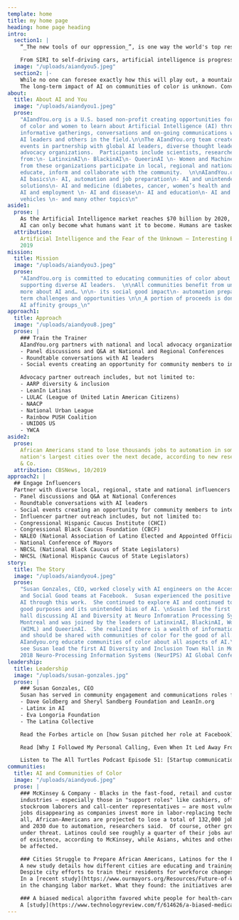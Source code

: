 ```yaml
---
template: home
title: my home page
heading: home page heading
intro:
  section1: |
    “_The new tools of our oppression_”, is one way the world's top researchers and industry leaders have described the threat that artificial intelligence poses to humankind.

    From SIRI to self-driving cars, artificial intelligence is progressing rapidly. Will communities of color be prepared for AI related opportunities and challenges impacting their neighborhoods?
  image: "/uploads/aiandyou5.jpeg"
  section2: |-
    While no one can foresee exactly how this will play out, a mountain of evidence suggests that just like during past technological leaps, the fears —though realistic — can be managed through education and dialogue.
    The long-term impact of AI on communities of color is unknown. Conversations about AI are absent in the communities most directly affected by automation and other AI tools.
about:
  title: About AI and You
  image: "/uploads/aiandyou1.jpeg"
  prose:
    "AIandYou.org is a U.S. based non-profit creating opportunities for communities
    of color and women to learn about Artificial Intelligence (AI) through local outreach,
    informative gatherings, conversations and on-going communications with diverse
    AI leaders and others in the field.\n\nThe AIandYou.org team creates AI educational
    events in partnership with global AI leaders, diverse thought leaders and community
    advocacy organizations.  Participants include scientists, researchers and engineers
    from:\n- LatinxinAI\n- BlackinAI\n- QueerinAI \n- Women and Machine Learning (WIML)\n\nLeaders
    from these organizations participate in local, regional and national events to
    educate, inform and collaborate with the community.  \n\nAIandYou.org topics include:\n-
    AI basics\n- AI, automation and job preparation\n- AI and unintended bias and
    solutions\n- AI and medicine (diabetes, cancer, women’s health and others)\n-
    AI and employment \n- AI and disease\n- AI and education\n- AI and autonomous
    vehicles \n- and many other topics\n"
aside1:
  prose: |
    As the Artificial Intelligence market reaches $70 billion by 2020, humans' fear is in the rise. Why do humans fear AI?
    AI can only become what humans want it to become. Humans are tasked with coding into their AI creations. If the mass population is becoming anxious about AI this is due to fear of the unknown. It is also perhaps due to too little information available out there on the benefits that AI brings in order to balance with those believing AI will destroy society.
  attribution:
    Artificial Intelligence and the Fear of the Unknown – Interesting Engineer,
    2019
mission:
  title: Mission
  image: "/uploads/aiandyou3.jpeg"
  prose:
    "AIandYou.org is committed to educating communities of color about AI and
    supporting diverse AI leaders.  \n\nAll communities benefit from understanding
    more about AI and… \n\n- its social good impact\n- automation preparation\n- long
    term challenges and opportunities \n\n_A portion of proceeds is donated to participating
    AI affinity groups_\n"
approach1:
  title: Approach
  image: "/uploads/aiandyou8.jpeg"
  prose: |
    ### Train the Trainer
    AIandYou.org partners with national and local advocacy organizations to create community events including, but not limited to:
    - Panel discussions and Q&A at National and Regional Conferences
    - Roundtable conversations with AI leaders
    - Social events creating an opportunity for community members to interact with AI leaders from throughout the world.

    Advocacy partner outreach includes, but not limited to:
    - AARP diversity & inclusion
    - LeanIn Latinas
    - LULAC (League of United Latin American Citizens)
    - NAACP
    - National Urban League
    - Rainbow PUSH Coalition
    - UNIDOS US
    - YWCA
aside2:
  prose:
    African Americans stand to lose thousands jobs to automation in some of the
    nation's largest cities over the next decade, according to new research from McKinsey
    & Co.
  attribution: CBSNews, 10/2019
approach2: |
  ## Engage Influencers
  Partner with diverse local, regional, state and national influencers to host a discussion and networking events with thought leaders, influencers and related staff members.  Events could include, but not limited to:
  - Panel discussions and Q&A at National Conferences
  - Roundtable conversations with AI leaders
  - Social events creating an opportunity for community members to interact with AI leaders from throughout the world.
  - Influencer partner outreach includes, but not limited to:
  - Congressional Hispanic Caucus Institute (CHCI)
  - Congressional Black Caucus Foundation (CBCF)
  - NALEO (National Association of Latino Elected and Appointed Officials)
  - National Conference of Mayors
  - NBCSL (National Black Caucus of State Legislators)
  - NHCSL (National Hispanic Caucus of State Legislators)
story:
  title: The Story
  image: "/uploads/aiandyou4.jpeg"
  prose:
    "Susan Gonzales, CEO, worked closely with AI engineers on the Accessibility
    and Social Good teams at Facebook.  Susan experienced the positive outcomes of
    AI through this work.  She continued to explore AI and continued to see its social
    good purposes and its unintended bias of AI. \nSusan led the first global town
    hall discussing AI and Diversity at Neuro Infomration Processing Systems (NeurIPS)
    Montreal and was joined by the leaders of LatinxinAI, BlackinAI, WomeninMachineLearning
    (WIML) and QueerinAI.  She realized there is a wealth of information about AI
    and should be shared with communities of color for the good of all.  Susan launched
    AIandyou.org educate communities of color about all aspects of AI.\nClick [here](https://www.facebook.com/nipsfoundation/videos/284660435523814/) to
    see Susan lead the first AI Diversity and Inclusion Town Hall in Montreal at the
    2018 Neuro-Processing Information Systems (NeurIPS) AI Global Conference\n"
leadership:
  title: Leadership
  image: "/uploads/susan-gonzales.jpg"
  prose: |
    ### Susan Gonzales, CEO
    Susan has served in community engagement and communications roles for companies and public relations firms. She has served as a community representative and spokesperson for organizations including Facebook, Comcast, Levi Strauss & Co.  Susan has been responsible for creating community outreach teams and investing in the community.  She is known as a leader in the Latinx community based on her work in Washington, D.C. and Silicon Valley.  Susan is an outdoor enthusiast and lives in the Bay Area of California. She currently serves as Advisor Board Member to:
    - Dave Goldberg and Sheryl Sandberg Foundation and LeanIn.org
    - Latinx in AI
    - Eva Longoria Foundation
    - The Latina Collective

    Read the Forbes article on [how Susan pitched her role at Facebook](https://www.forbes.com/sites/viviannunez/2019/04/23/susan-gonzales-on-how-she-pitched-her-role-at-facebook-and-why-shes-now-focusing-on-diversity-in-ai-latina/#3aad93b21536)

    Read [Why I Followed My Personal Calling, Even When It Led Away From A Great Job](https://www.huffpost.com/entry/leaving-a-great-job_b_12592768) to learn about Susan's motivation.

    Listen to The All Turtles Podcast Episode 51: [Startup communication and outreach with Susan Gonzales](https://www.all-turtles.com/podcast/the-all-turtles-podcast-episode-51-startup-communication-and-outreach-with-susan-gonzales/)
communities:
  title: AI and Communities of Color
  image: "/uploads/aiandyou6.jpeg"
  prose: |
    ### McKinsey & Company - Blacks in the fast-food, retail and customer-service
    industries — especially those in "support roles" like cashiers, office clerks,
    stockroom laborers and call-center representatives — are most vulnerable to their
    jobs disappearing as companies invest more in labor-replacing technologies. In
    all, African-Americans are projected to lose a total of 132,000 jobs between now
    and 2030 due to automation, researchers said.  Of course, other groups are also
    under threat. Latinos could see roughly a quarter of their jobs automated out
    of existence, according to McKinsey, while Asians, whites and others will also
    be affected.

    ### Cities Struggle to Prepare African Americans, Latinos for the Future Workforce – U.S. News, 2019
    A new study details how different cities are educating and training their populations most impacted by job automation.
    Despite city efforts to train their residents for workforce changes as automation threatens millions of jobs, they are struggling to equip their most vulnerable populations: African Americans and Latinos.
    In a [recent study](https://www.ourmayors.org/Resources/Future-of-Work-Initiative) released by the African American Mayors Association, which represents more than 500 African American mayors across the U.S., researchers examined three cities – Gary, [Indiana](https://www.usnews.com/news/best-states/indiana); Columbia, [South Carolina](https://www.usnews.com/news/best-states/south-carolina); and Long Beach, [California](https://www.usnews.com/news/best-states/california) – to see how successful they've been in preparing students and workers to succeed
    in the changing labor market. What they found: the initiatives aren't effectively reaching the populations most likely to lose their jobs to automation.

    ### A biased medical algorithm favored white people for health-care programs - MIT Technology Review, Oct 25, 2019
    A [study](https://www.technologyreview.com/f/614626/a-biased-medical-algorithm-favored-white-people-for-healthcare-programs/) has highlighted the risks inherent in using historical data to train machine-learning algorithms to make predictions.
---
```

